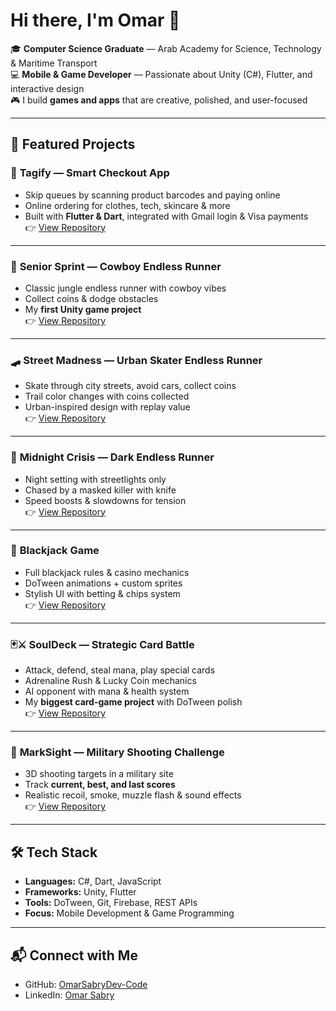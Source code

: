 # Hi there, I'm Omar 👋  

🎓 **Computer Science Graduate** — Arab Academy for Science, Technology & Maritime Transport  
💻 **Mobile & Game Developer** — Passionate about Unity (C#), Flutter, and interactive design  
🎮 I build **games and apps** that are creative, polished, and user-focused  

---

## 🚀 Featured Projects  

### 📱 **Tagify** — Smart Checkout App  
- Skip queues by scanning product barcodes and paying online  
- Online ordering for clothes, tech, skincare & more  
- Built with **Flutter & Dart**, integrated with Gmail login & Visa payments  
👉 [View Repository](https://github.com/OmarSabryDev-Code/Tagify)

---

### 🤠 **Senior Sprint** — Cowboy Endless Runner  
- Classic jungle endless runner with cowboy vibes  
- Collect coins & dodge obstacles  
- My **first Unity game project**  
👉 [View Repository](https://github.com/OmarSabryDev-Code/Senior-Sprint)

---

### 🛹 **Street Madness** — Urban Skater Endless Runner  
- Skate through city streets, avoid cars, collect coins  
- Trail color changes with coins collected  
- Urban-inspired design with replay value  
👉 [View Repository](https://github.com/OmarSabryDev-Code/Street-Madness)

---

### 🌃 **Midnight Crisis** — Dark Endless Runner  
- Night setting with streetlights only  
- Chased by a masked killer with knife  
- Speed boosts & slowdowns for tension  
👉 [View Repository](https://github.com/OmarSabryDev-Code/Midnight-Crisis)

---

### 🎴 **Blackjack Game**  
- Full blackjack rules & casino mechanics  
- DoTween animations + custom sprites  
- Stylish UI with betting & chips system  
👉 [View Repository](https://github.com/OmarSabryDev-Code/Blackjack)

---

### 🃏⚔️ **SoulDeck** — Strategic Card Battle  
- Attack, defend, steal mana, play special cards  
- Adrenaline Rush & Lucky Coin mechanics  
- AI opponent with mana & health system  
- My **biggest card-game project** with DoTween polish  
👉 [View Repository](https://github.com/OmarSabryDev-Code/SoulDeck)

---

### 🎯 **MarkSight** — Military Shooting Challenge  
- 3D shooting targets in a military site  
- Track **current, best, and last scores**  
- Realistic recoil, smoke, muzzle flash & sound effects  
👉 [View Repository](https://github.com/OmarSabryDev-Code/MarkSight)

---

## 🛠️ Tech Stack  
- **Languages:** C#, Dart, JavaScript  
- **Frameworks:** Unity, Flutter  
- **Tools:** DoTween, Git, Firebase, REST APIs  
- **Focus:** Mobile Development & Game Programming  

---

## 📬 Connect with Me  
- GitHub: [OmarSabryDev-Code](https://github.com/OmarSabryDev-Code)  
- LinkedIn: [Omar Sabry](https://www.linkedin.com/in/omar-sabry-80b332277) 
